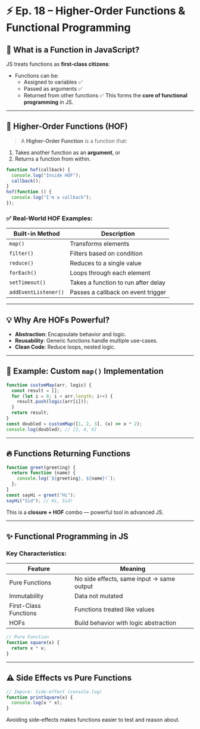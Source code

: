 # ⚡ Ep. 18 – Higher-Order Functions & Functional Programming

## 🔁 What is a Function in JavaScript?
JS treats functions as **first-class citizens**:
- Functions can be:
  - Assigned to variables ✅
  - Passed as arguments ✅
  - Returned from other functions ✅
This forms the **core of functional programming** in JS.

---

## 🔺 Higher-Order Functions (HOF)
> A **Higher-Order Function** is a function that:
1. Takes another function as an **argument**, or
2. Returns a function from within.
```js
function hof(callback) {
  console.log("Inside HOF");
  callback();
}
hof(function () {
  console.log("I'm a callback");
});
````

### ✅ Real-World HOF Examples:
| Built-in Method      | Description                         |
| -------------------- | ----------------------------------- |
| `map()`              | Transforms elements                 |
| `filter()`           | Filters based on condition          |
| `reduce()`           | Reduces to a single value           |
| `forEach()`          | Loops through each element          |
| `setTimeout()`       | Takes a function to run after delay |
| `addEventListener()` | Passes a callback on event trigger  |

---

## 💡 Why Are HOFs Powerful?
* **Abstraction**: Encapsulate behavior and logic.
* **Reusability**: Generic functions handle multiple use-cases.
* **Clean Code**: Reduce loops, nested logic.
---

## 🧪 Example: Custom `map()` Implementation
```js
function customMap(arr, logic) {
  const result = [];
  for (let i = 0; i < arr.length; i++) {
    result.push(logic(arr[i]));
  }
  return result;
}
const doubled = customMap([1, 2, 3], (x) => x * 2);
console.log(doubled); // [2, 4, 6]
```

---

## 🔥 Functions Returning Functions
```js
function greet(greeting) {
  return function (name) {
    console.log(`${greeting}, ${name}!`);
  };
}
const sayHi = greet("Hi");
sayHi("Sid"); // Hi, Sid!
```
This is a **closure + HOF** combo — powerful tool in advanced JS.

---

## ✨ Functional Programming in JS
### Key Characteristics:
| Feature               | Meaning                                   |
| --------------------- | ----------------------------------------- |
| Pure Functions        | No side effects, same input → same output |
| Immutability          | Data not mutated                          |
| First-Class Functions | Functions treated like values             |
| HOFs                  | Build behavior with logic abstraction     |
```js
// Pure Function
function square(x) {
  return x * x;
}
```

---

## ⚠️ Side Effects vs Pure Functions
```js
// Impure: Side-effect (console.log)
function printSquare(x) {
  console.log(x * x);
}
```
Avoiding side-effects makes functions easier to test and reason about.

